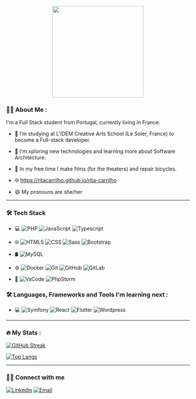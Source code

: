 <div id="header" align="center">
  <img src="https://media.giphy.com/media/RN8FdaB6T1bkkI5n4I/giphy.gif" width="250"></img><p>
 </div>

<!-- <h1 align="center">
  hey there
  <img src="https://media.giphy.com/media/hvRJCLFzcasrR4ia7z/giphy.gif" width="30px"/>
</h1> -->

### :woman_technologist: About Me :
I'm a Full Stack student from Portugal, currently living in France.

- :telescope: I’m studying at L'IDEM Creative Arts School (Le Soler, France) to become a Full-stack developer.

- 🤔 I'm xploring new technologies and learning more about Software Architecture.

- 🌱 In my free time I make films (for the theaters) and repair bicycles.

- 🌐 https://ritacarrilho.github.io/rita-carrilho

- 😄 My pronouns are she/her

<!-- - :mailbox:How to reach me: [![Linkedin Badge](https://img.shields.io/badge/-kakbar-blue?style=flat&logo=Linkedin&logoColor=white)](https://www.linkedin.com/in/rita-carrilho) -->

---

### 🛠 Tech Stack
- 💻 
	![PHP](https://img.shields.io/badge/-PHP-333333?style=flat&logo=php)
	![JavaScript](https://img.shields.io/badge/-JavaScript-333333?style=flat&logo=javascript)
  ![Typescript](https://img.shields.io/badge/-TypeScript-333333?style=flat&logo=typescript)
  
- 🌐
	![HTML5](https://img.shields.io/badge/-HTML5-333333?style=flat&logo=HTML5)
  ![CSS](https://img.shields.io/badge/-CSS-333333?style=flat&logo=CSS3&logoColor=1572B6)
  ![Sass](https://img.shields.io/badge/-Sass-333333?style=flat&logo=sass)
  ![Bootstrap](https://img.shields.io/badge/-Bootstrap-333333?style=flat&logo=bootstrap)

- 🛢
	![MySQL](https://img.shields.io/badge/-MySQL-333333?style=flat&logo=mysql)
 	
- ⚙️
	![Docker](https://img.shields.io/badge/-Docker-333333?style=flat&logo=docker)
 	![Git](https://img.shields.io/badge/-Git-333333?style=flat&logo=git)
 	![GitHub](https://img.shields.io/badge/-GitHub-333333?style=flat&logo=github)
 	![GitLab](https://img.shields.io/badge/-GitLab-333333?style=flat&logo=gitlab)
 	
- 🔧
 	![VsCode](https://img.shields.io/badge/-VsCode-333333?style=flat&logo=visual-studio-code&logoColor=007ACC)
 	![PhpStorm](https://img.shields.io/badge/-PhpStorm-333333?style=flat&logo=php-storm)

 ### 🛠 Languages, Frameworks and Tools I'm learning next :
 - 💻
 	![Symfony](https://img.shields.io/badge/-Symfony-333333?style=flat&logo=symfony)
 	![React](https://img.shields.io/badge/-React-333333?style=flat&logo=react)
 	![Flutter](https://img.shields.io/badge/-Flutter-333333?style=flat&logo=flutter)
 	![Wordpress](https://img.shields.io/badge/-Wordpress-333333?style=flat&logo=wordpress&logoColor=007ACC)
  
---

<!-- ### :hammer_and_wrench: Languages, Frameworks and Libraries :
<div>
  <img src="https://github.com/devicons/devicon/blob/master/icons/html5/html5-plain-wordmark.svg" title="html" alt="HTML" width="40" height="40"/>&nbsp;
  <img src="https://github.com/devicons/devicon/blob/master/icons/css3/css3-plain-wordmark.svg" title="css" alt="CSS" width="40" height="40"/>&nbsp;
  <img src="https://github.com/devicons/devicon/blob/master/icons/sass/sass-original.svg" title="sass" alt="sass" width="40" height="40"/>&nbsp;
  <img src="https://github.com/devicons/devicon/blob/master/icons/javascript/javascript-original.svg" title="JavaScript" alt="JavaScript" width="40" height="40"/>&nbsp;
    <img src="https://github.com/devicons/devicon/blob/master/icons/typescript/typescript-plain.svg" title="Typescript" alt="Typescript" width="40" height="40"/>&nbsp;
  <img src="https://github.com/devicons/devicon/blob/master/icons/bootstrap/bootstrap-plain-wordmark.svg" title="bootstrap" alt="bootstrap" width="40" height="40"/>&nbsp;
  <img src="https://github.com/devicons/devicon/blob/master/icons/php/php-plain.svg" title="Php" **alt="PHP" width="40" height="40"/>&nbsp;
  <img src="https://github.com/devicons/devicon/blob/master/icons/mysql/mysql-original-wordmark.svg" title="MySQL"  alt="MySQL" width="40" height="40"/>&nbsp;
</div>

---

### :hammer_and_wrench: Tools :
<div>
  <img src="https://github.com/devicons/devicon/blob/master/icons/docker/docker-plain-wordmark.svg" title="Docker" **alt="Docker" width="40" height="40"/>&nbsp;
      <img src="https://github.com/devicons/devicon/blob/master/icons/vscode/vscode-original-wordmark.svg" title="VsCode" **alt="VsCode" width="40" height="40"/>&nbsp;
    <img src="https://github.com/devicons/devicon/blob/master/icons/phpstorm/phpstorm-original-wordmark.svg" title="Phpstorm" **alt="Phpstorm" width="40" height="40"/>&nbsp;
  <img src="https://github.com/devicons/devicon/blob/master/icons/git/git-original-wordmark.svg" title="Git" **alt="Git" width="40" height="40"/>
</div>

---

### :hammer_and_wrench: Languages, Frameworks and Tools I'm learning next :
<div>
    <img src="https://github.com/devicons/devicon/blob/master/icons/react/react-original-wordmark.svg" title="React" alt="React" width="40" height="40"/>&nbsp;
    <img src="https://github.com/devicons/devicon/blob/master/icons/symfony/symfony-original-wordmark.svg" title="Symfony" alt="Synfony" width="40" height="40"/>&nbsp;
    <img src="https://github.com/devicons/devicon/blob/master/icons/flutter/flutter-original.svg" title="flutter" alt="flutter" width="40" height="40"/>&nbsp;
  <img src="https://github.com/devicons/devicon/blob/master/icons/wordpress/wordpress-original.svg" title="Wordpress" alt="Wordpress" width="40" height="40"/>&nbsp;
</div>

--- -->

### :fire: My Stats :
[![GitHub Streak](http://github-readme-streak-stats.herokuapp.com?user=ritacarrilho&date_format=M%20j%5B%2C%20Y%5D)](https://git.io/streak-stats)

[![Top Langs](https://github-readme-stats.vercel.app/api/top-langs/?username=ritacarrilho&layout=compact)](https://github.com/anuraghazra/github-readme-stats)

---

### 🤝🏻 Connect with me
[![Linkedin](https://img.shields.io/badge/LinkedIn-Rita-yellow?style=flat-square&logo=linkedin)](https://www.linkedin.com/in/rita-carrilho)
[![Email](https://img.shields.io/badge/Email-ritaclameira@gmail.com-yellow?style=flat-square&logo=gmail)](mailto:ritaclameira@gmail.com)

